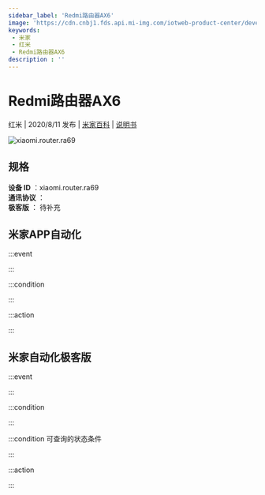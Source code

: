 ```yaml
---
sidebar_label: 'Redmi路由器AX6'
image: 'https://cdn.cnbj1.fds.api.mi-img.com/iotweb-product-center/developer_1594971685731YOKiTauD.png?GalaxyAccessKeyId=AKVGLQWBOVIRQ3XLEW&Expires=9223372036854775807&Signature=vmeMWyBNHgd5fz/+5SnOJBnks9o='
keywords: 
 - 米家
 - 红米
 - Redmi路由器AX6
description : ''
---
```

# Redmi路由器AX6

红米 | 2020/8/11 发布 | [米家百科](https://home.mi.com/webapp/content/baike/product/index.html?model=xiaomi.router.ra69) | [说明书](https://home.mi.com/views/introduction.html?model=xiaomi.router.ra69&region=cn)

![xiaomi.router.ra69](https://cdn.cnbj1.fds.api.mi-img.com/iotweb-product-center/developer_1594971685731YOKiTauD.png?GalaxyAccessKeyId=AKVGLQWBOVIRQ3XLEW&Expires=9223372036854775807&Signature=vmeMWyBNHgd5fz/+5SnOJBnks9o=)

## 规格  
> 
**设备 ID** ：xiaomi.router.ra69  
**通讯协议** ：  
**极客版**  ： 待补充 


## 米家APP自动化  

:::event  

:::

:::condition  

:::

:::action   

:::

## 米家自动化极客版  

:::event  

:::

:::condition  

:::

:::condition 可查询的状态条件  

:::

:::action  

:::

        
